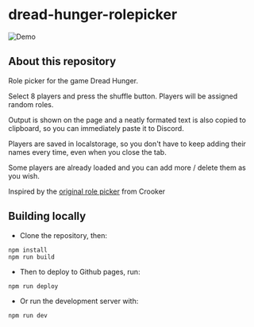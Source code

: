 # dread-hunger-rolepicker

![Demo](https://raw.githubusercontent.com/Bladesheng/dread-hunger-rolepicker/main/demo.gif)

## About this repository

Role picker for the game Dread Hunger.

Select 8 players and press the shuffle button. Players will be assigned random roles.

Output is shown on the page and a neatly formated text is also copied to clipboard, so you can immediately paste it to Discord.

Players are saved in localstorage, so you don't have to keep adding their names every time, even when you close the tab.

Some players are already loaded and you can add more / delete them as you wish.

Inspired by the [original role picker](https://dreadhunger.azurewebsites.net/) from Crooker

## Building locally

- Clone the repository, then:

```
npm install
npm run build
```

- Then to deploy to Github pages, run:

```
npm run deploy
```

- Or run the development server with:

```
npm run dev
```
